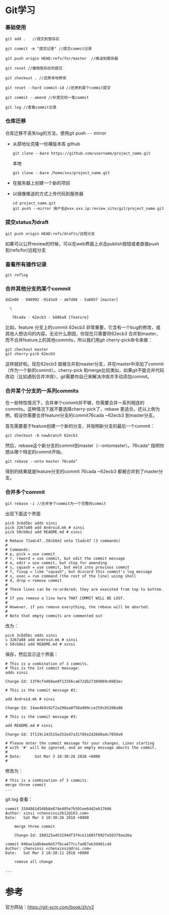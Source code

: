 # Git学习

### 基础使用
```
git add .   //提交到暂存区

git commit -m "提交记录" //提交commit记录

git push origin HEAD:refs/for/master  //推送到服务器

git reset //撤销暂存区的提交

git checkout . //还原本地修改

git reset --hard commit-id //还原到某个commit提交

git commit --amend //补提交同一笔commit 

git log //查看commit记录

```

### 仓库迁移
仓库迁移不丢失log的方法，使用git push - - mirror

- 从原地址克隆一份裸版本库
  github
  ```
  git clone --bare https://github.com/username/project_name.git
  ```
  本地
  ```
  git clone --bare /home/xxx/project_name.git
  ```
- 在服务器上创建一个新的项目

- 以镜像推送的方式上传代码到服务器
  ```
  cd project_name.git
  git push --mirror 用户名@xxx.xxx.ip:review_site/git/project_name.git
  ```

### 提交status为draft
```
git push origin HEAD:refs/drafts/远程分支
```
如果可以公开review的时候，可以在web界面上点击publish按钮或者直接push到/refs/for/远程分支

### 查看所有操作记录
```
git reflog
```

### 合并其他分支的某个commit

```
dd2e86 - 946992 -9143a9 - a6fd86 - 5a6057 [master]

  \

   76cada - 62ecb3 - b886a0 [feature]
```

比如，feature 分支上的commit 62ecb3 非常重要，它含有一个bug的修改，或其他人想访问的内容。无论什么原因，你现在只需要将62ecb3 合并到master，而不合并feature上的其他commits，所以我们用git cherry-pick命令来做：

```
git checkout master
git cherry-pick 62ecb3
```

这样就好啦。现在62ecb3 就被合并到master分支，并在master中添加了commit（作为一个新的commit）。cherry-pick 和merge比较类似，如果git不能合并代码改动（比如遇到合并冲突），git需要你自己来解决冲突并手动添加commit。

### 合并某个分支的一系列commits
在一些特性情况下，合并单个commit并不够，你需要合并一系列相连的commits。这种情况下就不要选择cherry-pick了，rebase 更适合。还以上例为例，假设你需要合并feature分支的commit76cada ~62ecb3 到master分支。

首先需要基于feature创建一个新的分支，并指明新分支的最后一个commit：

```
git checkout -b newbranch 62ecb3
```

然后，rebase这个新分支的commit到master（--ontomaster）。76cada^ 指明你想从哪个特定的commit开始。

```
git rebase --onto master 76cada^
```

得到的结果就是feature分支的commit 76cada ~62ecb3 都被合并到了master分支。


### 合并多个commit
```
git rebase -i //合并多个commit为一个完整的commit
```

出现下面这个界面

```
pick 3c6d5bc adds xinsi
pick 3267a88 add Android.mk # xinsi
pick 50cb8e2 add README.md # xinsi

# Rebase 71adc47..50cb8e2 onto 71adc47 (3 commands)
#
# Commands:
# p, pick = use commit
# r, reword = use commit, but edit the commit message
# e, edit = use commit, but stop for amending
# s, squash = use commit, but meld into previous commit
# f, fixup = like "squash", but discard this commit's log message
# x, exec = run command (the rest of the line) using shell
# d, drop = remove commit
#
# These lines can be re-ordered; they are executed from top to bottom.
#
# If you remove a line here THAT COMMIT WILL BE LOST.
#
# However, if you remove everything, the rebase will be aborted.
#
# Note that empty commits are commented out
```
改为：
```
pick 3c6d5bc adds xinsi
s 3267a88 add Android.mk # xinsi
s 50cb8e2 add README.md # xinsi
```
保存，然后显示这个界面：
```
# This is a combination of 3 commits.
# This is the 1st commit message:
adds xinsi

Change-Id: I3f0cf4468ae0f13356ca672db27389069c0883ec

# This is the commit message #2:

add Android.mk # xinsi

Change-Id: I4ae4b9192f2a290aa8f58a909cce259cb5200a98

# This is the commit message #3:

add README.md # xinsi

Change-Id: If119c143515e252ed7a31f85e2d2688adc7050a9

# Please enter the commit message for your changes. Lines starting
# with '#' will be ignored, and an empty message aborts the commit.
#
# Date:      Sat Mar 3 18:30:26 2018 +0800
#

```
修改为：
```
# This is a combination of 3 commits.
merge three commit
...

```
git log 查看：
```
commit 3344861d548b8e874e405e7b501ee64d2eb17666
Author: xinsi <chenxinsi2612@163.com>
Date:   Sat Mar 3 18:30:26 2018 +0800

    merge three commit
    
    Change-Id: I88325a453294df3f4ce11685f892fe50379aa26a

commit 940ae1a8b4ee0e57fbca477cc7ad67ab3d401cd4
Author: chenxinsi <chenxinsi@droi.com>
Date:   Sat Mar 3 18:38:11 2018 +0800

    remove all change
    
...

```

# 参考
官方网站：https://git-scm.com/book/zh/v2
